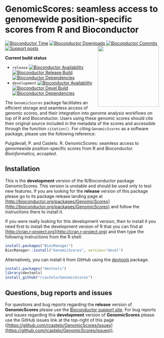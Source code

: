 # GenomicScores: seamless access to genomewide position-specific scores from R and Bioconductor

[![Bioconductor Time](https://bioconductor.org/shields/years-in-bioc/GenomicScores.svg)](https://bioconductor.org/packages/release/bioc/html/GenomicScores.html "How long has been GenomicScores in a release of Bioconductor")
[![Bioconductor Downloads](https://bioconductor.org/shields/downloads/GenomicScores.svg)](https://bioconductor.org/packages/stats/bioc/GenomicScores.html "Ranking by number of downloads. A lower number means the package is downloaded more frequently. Determined within a package type (software, experiment, annotation, workflow) and uses the number of distinct IPs for the last 12 months")
[![Bioconductor Commits](https://bioconductor.org/shields/lastcommit/release/bioc/GenomicScores.svg)](https://bioconductor.org/checkResults/devel/bioc-LATEST/GenomicScores "Time since last commit, possible values: today, < 1 week, < 1 month, < 3 months, since release, before release")
[![Support posts](https://bioconductor.org/shields/posts/GenomicScores.svg)](https://support.bioconductor.org/t/GenomicScores/ "Support site activity on GenomicScores, last 6 months: tagged questions/avg. answers per question/avg. comments per question/accepted answers, or 0 if no tagged posts.")
<img align="right" src="https://raw.githubusercontent.com/Bioconductor/BiocStickers/master/GenomicScores/GenomicScores.png" height="200"/>

**Current build status**
- `release` [![Bioconductor Availability](https://bioconductor.org/shields/availability/release/GenomicScores.svg)](https://bioconductor.org/packages/release/bioc/html/GenomicScores.html#archives "Whether GenomicScores release is available on all platforms") 
[![Bioconductor Release Build](https://bioconductor.org/shields/build/release/bioc/GenomicScores.svg)](https://bioconductor.org/checkResults/release/bioc-LATEST/GenomicScores/ "Bioconductor release build")
[![Bioconductor Dependencies](https://bioconductor.org/shields/dependencies/release/GenomicScores.svg)](https://bioconductor.org/packages/release/bioc/html/GenomicScores.html#since "Number of recursive dependencies needed to install package")
- `development` [![Bioconductor Availability](https://bioconductor.org/shields/availability/devel/GenomicScores.svg)](https://bioconductor.org/packages/devel/bioc/html/GenomicScores.html#archives "Whether GenomicScores devel is available on all platforms") 
[![Bioconductor Devel Build](https://bioconductor.org/shields/build/devel/bioc/GenomicScores.svg)](https://bioconductor.org/checkResults/devel/bioc-LATEST/GenomicScores/ "Bioconductor devel build")
[![Bioconductor Dependencies](https://bioconductor.org/shields/dependencies/devel/GenomicScores.svg)](https://bioconductor.org/packages/devel/bioc/html/GenomicScores.html#since "Number of recursive dependencies needed to install package")

The `GenomicScores` package facilitates an efficient storage and seamless access of genomic scores, and their integration into genome analysis workflows on top of R and Bioconductor. Users using these genomic scores should cite their original source included in the metadata of the scores and accessible through the function `citation()`. For citing `GenomicScores` as a software package, please use the following reference:

   Puigdevall, P. and Castelo. R. GenomicScores: seamless access to genomewide position-specific scores from R and Bioconductor. _Bioinformatics, accepted_.

## Installation

This is the __development__ version of the R/Bioconductor package GenomicScores. This version is unstable and should be used only to test new features. If you are looking for the __release__ version of this package please go to its package release landing page at [http://bioconductor.org/packages/GenomicScores](http://bioconductor.org/packages/GenomicScores) and follow the instructions there to install it.

If you were really looking for this development version, then to install it you
need first to install the development version of R that you can find at [http://cran.r-project.org](http://cran.r-project.org) and then type the following instructions from the R shell:

```r
install.packages("BiocManager")
BiocManager::install("GenomicScores", version="devel")
```

Alternatively, you can install it from GitHub using the [devtools](https://github.com/hadley/devtools "devtools") package.

```r
install.packages("devtools")
library(devtools)
install_github("rcastelo/GenomicScores")
```

## Questions, bug reports and issues

For questions and bug reports regarding the __release__ version of **GenomicScores**
please use the [Bioconductor support site](http://support.bioconductor.org "Bioconductor support site").
For bug reports and issues regarding this __development__ version of **GenomicScores**
please use the GitHub issues link at the top-right of this page
([https://github.com/rcastelo/GenomicScores/issues](https://github.com/rcastelo/GenomicScores/issues)).
